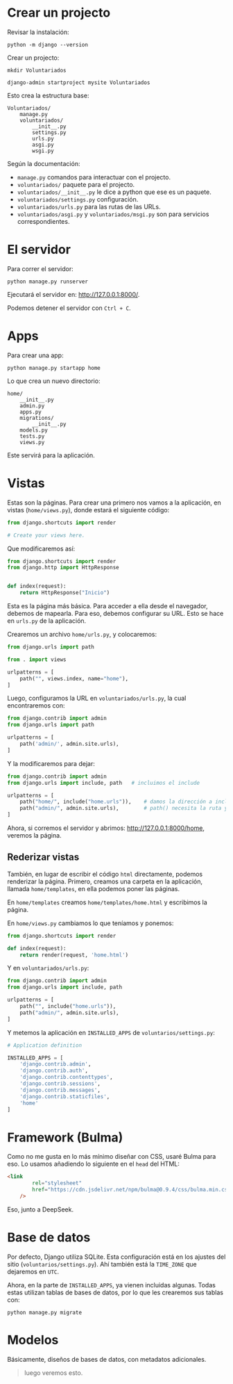 # Crear un projecto

Revisar la instalación:
```shell
python -m django --version
```
Crear un projecto:
```shell
mkdir Voluntariados

django-admin startproject mysite Voluntariados
```

Esto crea la estructura base:
```
Voluntariados/
    manage.py
    voluntariados/
        __init__.py
        settings.py
        urls.py
        asgi.py
        wsgi.py
```

Según la documentación:
- `manage.py` comandos para interactuar con el projecto.
- `voluntariados/` paquete para el projecto.
- `voluntariados/__init__.py` le dice a python que ese es un paquete.
- `voluntariados/settings.py` configuración.
- `voluntariados/urls.py` para las rutas de las URLs.
- `voluntariados/asgi.py` y `voluntariados/msgi.py` son para servicios correspondientes.

# El servidor

Para correr el servidor:
```shell
python manage.py runserver
```
Ejecutará el servidor en: http://127.0.0.1:8000/.

Podemos detener el servidor con `Ctrl + C`.

# Apps

Para crear una app:
```shell
python manage.py startapp home
```

Lo que crea un nuevo directorio:
```
home/
    __init__.py
    admin.py
    apps.py
    migrations/
        __init__.py
    models.py
    tests.py
    views.py
```

Este servirá para la aplicación.

# Vistas

Estas son la páginas. Para crear una primero nos vamos a la aplicación, en vistas (`home/views.py`), donde estará el siguiente código:
```python
from django.shortcuts import render

# Create your views here.
```

Que modificaremos así:

```python
from django.shortcuts import render
from django.http import HttpResponse


def index(request):
    return HttpResponse("Inicio")
```

Esta es la página más básica. Para acceder a ella desde el navegador, debemos de mapearla. Para eso, debemos configurar su URL. Esto se hace en `urls.py` de la aplicación.

Crearemos un archivo `home/urls.py`, y colocaremos:
```python
from django.urls import path

from . import views

urlpatterns = [
    path("", views.index, name="home"),
]
```

Luego, configuramos la URL en `voluntariados/urls.py`, la cual encontraremos con:
```python
from django.contrib import admin
from django.urls import path

urlpatterns = [
    path('admin/', admin.site.urls),
]
```

Y la modificaremos para dejar:
```python
from django.contrib import admin
from django.urls import include, path   # incluimos el include

urlpatterns = [
    path("home/", include("home.urls")),    # damos la dirección a include()
    path("admin/", admin.site.urls),        # path() necesita la ruta y la vista como argumentos
]
```

Ahora, si corremos el servidor y abrimos: http://127.0.0.1:8000/home, veremos la página.

## Rederizar vistas

También, en lugar de escribir el código `html` directamente, podemos renderizar la página. Primero, creamos una carpeta en la aplicación, llamada `home/templates`, en ella podemos poner las páginas.

En `home/templates` creamos `home/templates/home.html` y escribimos la página.

En `home/views.py` cambiamos lo que teníamos y ponemos:
```python
from django.shortcuts import render

def index(request):
    return render(request, 'home.html')
```

Y en `voluntariados/urls.py`:
```python
from django.contrib import admin
from django.urls import include, path

urlpatterns = [
    path("", include("home.urls")),
    path("admin/", admin.site.urls),
]
```

Y metemos la aplicación en `INSTALLED_APPS` de `voluntarios/settings.py`:
```python
# Application definition

INSTALLED_APPS = [
    'django.contrib.admin',
    'django.contrib.auth',
    'django.contrib.contenttypes',
    'django.contrib.sessions',
    'django.contrib.messages',
    'django.contrib.staticfiles',
    'home'
]
```

# Framework (Bulma)

Como no me gusta en lo más mínimo diseñar con CSS, usaré Bulma para eso. Lo usamos añadiendo lo siguiente en el `head` del HTML:
```html
<link
        rel="stylesheet"
        href="https://cdn.jsdelivr.net/npm/bulma@0.9.4/css/bulma.min.css"
    />
```

Eso, junto a DeepSeek.

# Base de datos 

Por defecto, Django utiliza SQLite. Esta configuración está en los ajustes del sitio (`voluntarios/settings.py`). Ahí también está la `TIME_ZONE` que dejaremos en `UTC`.

Ahora, en la parte de `INSTALLED_APPS`, ya vienen incluidas algunas. Todas estas utilizan tablas de bases de datos, por lo que les crearemos sus tablas con:
```shell
python manage.py migrate
```

# Modelos

Básicamente, diseños de bases de datos, con metadatos adicionales.

> luego veremos esto.